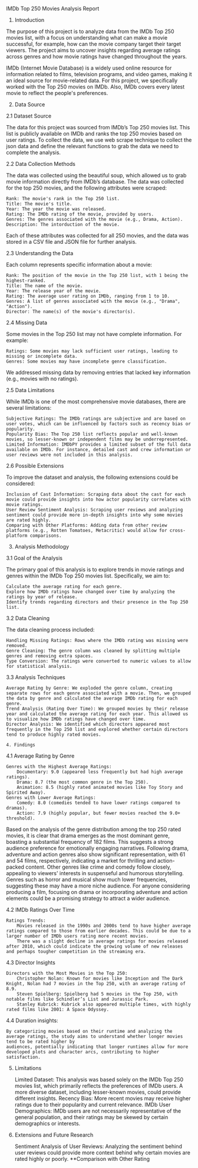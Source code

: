 IMDb Top 250 Movies Analysis Report

1. Introduction

The purpose of this project is to analyze data from the IMDb Top 250 movies list, with a focus on understanding what can make a movie successful, for example, how can the movie company target their target viewers. The project aims to uncover insights regarding average ratings across genres and how movie ratings have changed throughout the years.

IMDb (Internet Movie Database) is a widely used online resource for information related to films, television programs, and video games, making it an ideal source for movie-related data. For this project, we specifically worked with the Top 250 movies on IMDb. Also, IMDb covers every latest movie to reflect the people's preferences.

2. Data Source

2.1 Dataset Source

The data for this project was sourced from IMDb’s Top 250 movies list. This list is publicly available on IMDb and ranks the top 250 movies based on user ratings. To collect the data, we use web scrape technique to collect the json data and define the relevant functions to grab the data we need to complete the analysis.

2.2 Data Collection Methods

The data was collected using the beautiful soup, which allowed us to grab movie information directly from IMDb’s database. The data was collected for the top 250 movies, and the following attributes were scraped:

    Rank: The movie's rank in the Top 250 list.
    Title: The movie's title.
    Year: The year the movie was released.
    Rating: The IMDb rating of the movie, provided by users.
    Genres: The genres associated with the movie (e.g., Drama, Action).
    Description: The intorduction of the movie.

Each of these attributes was collected for all 250 movies, and the data was stored in a CSV file and JSON file for further analysis.

2.3 Understanding the Data

Each column represents specific information about a movie:

    Rank: The position of the movie in the Top 250 list, with 1 being the highest-ranked.
    Title: The name of the movie.
    Year: The release year of the movie.
    Rating: The average user rating on IMDb, ranging from 1 to 10.
    Genres: A list of genres associated with the movie (e.g., "Drama", "Action").
    Director: The name(s) of the movie's director(s).

2.4 Missing Data

Some movies in the Top 250 list may not have complete information. For example:

    Ratings: Some movies may lack sufficient user ratings, leading to missing or incomplete data.
    Genres: Some movies may have incomplete genre classification.

We addressed missing data by removing entries that lacked key information (e.g., movies with no ratings).

2.5 Data Limitations

While IMDb is one of the most comprehensive movie databases, there are several limitations:

    Subjective Ratings: The IMDb ratings are subjective and are based on user votes, which can be influenced by factors such as recency bias or popularity.
    Popularity Bias: The Top 250 list reflects popular and well-known movies, so lesser-known or independent films may be underrepresented.
    Limited Information: IMDbPY provides a limited subset of the full data available on IMDb. For instance, detailed cast and crew information or user reviews were not included in this analysis.

2.6 Possible Extensions

To improve the dataset and analysis, the following extensions could be considered:

    Inclusion of Cast Information: Scraping data about the cast for each movie could provide insights into how actor popularity correlates with movie ratings.
    User Review Sentiment Analysis: Scraping user reviews and analyzing sentiment could provide more in-depth insights into why some movies are rated highly.
    Comparing with Other Platforms: Adding data from other review platforms (e.g., Rotten Tomatoes, Metacritic) would allow for cross-platform comparisons.

3. Analysis Methodology

3.1 Goal of the Analysis

The primary goal of this analysis is to explore trends in movie ratings and genres within the IMDb Top 250 movies list. Specifically, we aim to:

    Calculate the average rating for each genre.
    Explore how IMDb ratings have changed over time by analyzing the ratings by year of release.
    Identify trends regarding directors and their presence in the Top 250 list.

3.2 Data Cleaning

The data cleaning process included:

    Handling Missing Ratings: Rows where the IMDb rating was missing were removed.
    Genre Cleaning: The genre column was cleaned by splitting multiple genres and removing extra spaces.
    Type Conversion: The ratings were converted to numeric values to allow for statistical analysis.

3.3 Analysis Techniques

    Average Rating by Genre: We exploded the genre column, creating separate rows for each genre associated with a movie. Then, we grouped the data by genre and calculated the average IMDb rating for each genre.
    Trend Analysis (Rating Over Time): We grouped movies by their release year and calculated the average rating for each year. This allowed us to visualize how IMDb ratings have changed over time.
    Director Analysis: We identified which directors appeared most frequently in the Top 250 list and explored whether certain directors tend to produce highly rated movies.

    4. Findings
    
4.1 Average Rating by Genre

    Genres with the Highest Average Ratings:
        Documentary: 9.0 (appeared less frequently but had high average ratings).
        Drama: 8.7 (the most common genre in the Top 250).
        Animation: 8.5 (highly rated animated movies like Toy Story and Spirited Away).
    Genres with Lower Average Ratings:
        Comedy: 8.0 (comedies tended to have lower ratings compared to dramas).
        Action: 7.9 (highly popular, but fewer movies reached the 9.0+ threshold).

Based on the analysis of the genre distribution among the top 250 rated movies, it is clear that drama emerges as the most dominant genre, boasting a substantial frequency of 182 films. This suggests a strong audience preference for emotionally engaging narratives. Following drama, adventure and action genres also show significant representation, with 61 and 54 films, respectively, indicating a market for thrilling and action-packed content. Other genres like crime and comedy follow closely, appealing to viewers' interests in suspenseful and humorous storytelling. Genres such as horror and musical show much lower frequencies, suggesting these may have a more niche audience. For anyone considering producing a film, focusing on drama or incorporating adventure and action elements could be a promising strategy to attract a wider audience.

4.2 IMDb Ratings Over Time

    Ratings Trends:
        Movies released in the 1990s and 2000s tend to have higher average ratings compared to those from earlier decades. This could be due to a larger number of IMDb users rating more recent movies.
        There was a slight decline in average ratings for movies released after 2010, which could indicate the growing volume of new releases and perhaps tougher competition in the streaming era.

4.3 Director Insights

    Directors with the Most Movies in the Top 250:
        Christopher Nolan: Known for movies like Inception and The Dark Knight, Nolan had 7 movies in the Top 250, with an average rating of 8.9.
        Steven Spielberg: Spielberg had 5 movies in the Top 250, with notable films like Schindler’s List and Jurassic Park.
        Stanley Kubrick: Kubrick also appeared multiple times, with highly rated films like 2001: A Space Odyssey.

4.4 Duration insights:

    By categorizing movies based on their runtime and analyzing the average ratings, the study aims to understand whether longer movies tend to be rated higher by 
    audiences, potentially indicating that longer runtimes allow for more developed plots and character arcs, contributing to higher satisfaction.

5. Limitations

    Limited Dataset: This analysis was based solely on the IMDb Top 250 movies list, which primarily reflects the preferences of IMDb users. A more diverse dataset, including lesser-known movies, could provide different insights.
    Recency Bias: More recent movies may receive higher ratings due to their popularity and current relevance.
    IMDb User Demographics: IMDb users are not necessarily representative of the general population, and their ratings may be skewed by certain demographics or interests.

6. Extensions and Future Research

    Sentiment Analysis of User Reviews: Analyzing the sentiment behind user reviews could provide more context behind why certain movies are rated highly or poorly.
    **Comparison with Other Rating

